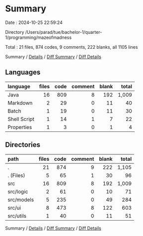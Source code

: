 # Summary

Date : 2024-10-25 22:59:24

Directory /Users/parad/tue/bachelor-1/quarter-1/programming/mazeofmadness

Total : 21 files,  874 codes, 9 comments, 222 blanks, all 1105 lines

Summary / [Details](details.md) / [Diff Summary](diff.md) / [Diff Details](diff-details.md)

## Languages
| language | files | code | comment | blank | total |
| :--- | ---: | ---: | ---: | ---: | ---: |
| Java | 16 | 809 | 8 | 192 | 1,009 |
| Markdown | 2 | 29 | 0 | 11 | 40 |
| Batch | 1 | 19 | 0 | 11 | 30 |
| Shell Script | 1 | 14 | 1 | 7 | 22 |
| Properties | 1 | 3 | 0 | 1 | 4 |

## Directories
| path | files | code | comment | blank | total |
| :--- | ---: | ---: | ---: | ---: | ---: |
| . | 21 | 874 | 9 | 222 | 1,105 |
| . (Files) | 5 | 65 | 1 | 30 | 96 |
| src | 16 | 809 | 8 | 192 | 1,009 |
| src/logic | 2 | 61 | 0 | 10 | 71 |
| src/models | 5 | 235 | 0 | 49 | 284 |
| src/ui | 8 | 473 | 8 | 122 | 603 |
| src/utils | 1 | 40 | 0 | 11 | 51 |

Summary / [Details](details.md) / [Diff Summary](diff.md) / [Diff Details](diff-details.md)